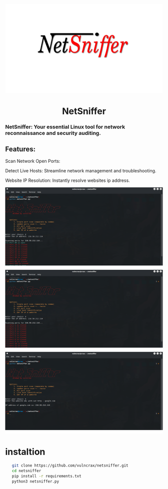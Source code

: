 <center><img src="images/./banner.jpg"></center>
<h1 align="center">NetSniffer</h1>
<h3>NetSniffer: Your essential Linux tool for network reconnaissance and security auditing.</h3>

<h2>Features:</h2>

 Scan Network Open Ports:  

 Detect Live Hosts: Streamline network management and troubleshooting.
 
 Website IP Resolution: Instantly resolve websites ip address.
 
<center><img src="images/./ns1.jpg"></center

<center><img src="images/./ns2.jpg"></center>

<center><img src="images/./ns3.jpg"></center>




 
# instaltion 

```bash
   git clone https://github.com/vulncrax/netsniffer.git
   cd netsniffer
   pip install -r requirements.txt 
   python3 netsniffer.py
```
